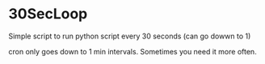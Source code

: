 # 30SecLoop
Simple script to run python script every 30 seconds (can go dowwn to 1)

cron only goes down to 1 min intervals. Sometimes you need it more often. 
